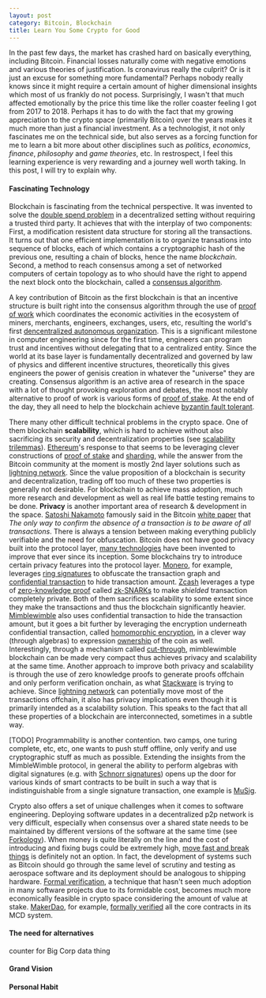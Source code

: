 ```yaml
---
layout: post
category: Bitcoin, Blockchain
title: Learn You Some Crypto for Good
---
```


In the past few days, the market has crashed hard on basically
everything, including Bitcoin. Financial losses naturally come with
negative emotions and various theories of justification. Is cronavirus
really the culprit? Or is it just an excuse for something more
fundamental? Perhaps nobody really knows since it might require a
certain amount of higher dimensional insights which most of us frankly
do not pocess. Surprisingly, I wasn't that much affected emotionally
by the price this time like the roller coaster feeling I got from 2017
to 2018. Perhaps it has to do with the fact that my growing
appreciation to the crypto space (primarily Bitcoin) over the years
makes it much more than just a financial investment. As a
technologist, it not only fascinates me on the technical side, but
also serves as a forcing function for me to learn a bit more about
other disciplines such as *politics*, *economics*, *finance*,
*philosophy* and *game theories*, etc. In restrospect, I feel this
learning experience is very rewarding and a journey well worth
taking. In this post, I will try to explain why.

#### Fascinating Technology

Blockchain is fascinating from the technical perspective. It was
invented to solve the [double spend
problem](https://en.wikipedia.org/wiki/Double-spending) in a
decentralized setting without requiring a trusted third party. It
achieves that with the interplay of two components: First, a
modification resistent data structure for storing all the
transactions. It turns out that one efficient implementation is to
organize transations into sequence of blocks, each of which contains
a cryptographic hash of the previous one, resulting a chain of blocks,
hence the name *blockchain*. Second, a method to reach consensus among a
set of networked computers of certain topology as to who should have
the right to append the next block onto the blockchain, called a
[consensus
algorithm](https://en.wikipedia.org/wiki/Consensus_(computer_science)).

A key contribution of Bitcoin as the first blockchain is that an
incentive structure is built right into the consensus algorithm
through the use of [proof of
work](https://en.wikipedia.org/wiki/Proof_of_work) which coordinates
the economic activities in the ecosystem of miners, merchants,
engineers, exchanges, users, etc, resulting the world's first
[dencentralized autonomous
organization](https://en.wikipedia.org/wiki/Decentralized_autonomous_organization).
This is a significant milestone in computer engineering since for the
first time, engineers can program trust and incentives without
delegating that to a centralized entity. Since the world at its base
layer is fundamentally decentralized and governed by law of physics
and different incentive structures, theoretically this gives engineers
the power of genisis creation in whatever the "universe" they are
creating. Consensus algorithm is an active area of research in the
space with a lot of thought provoking exploration and debates, the
most notably alternative to proof of work is various forms of [proof
of stake](https://en.wikipedia.org/wiki/Proof_of_stake). At the end of
the day, they all need to help the blockchain achieve [byzantin
fault tolerant](https://en.wikipedia.org/wiki/Byzantine_fault).

There many other difficult technical problems in the crypto space. One
of them blockchain **scalability**, which is hard to achieve without
also sacrificing its security and decentralization properties (see
[scalability
trilemmas](https://bitcoinist.com/breaking-down-the-scalability-trilemma/)).
[Ethereum](https://ethereum.org/)'s response to that seems to be
leveraging clever constructions of [proof of
stake](https://en.wikipedia.org/wiki/Proof_of_stake) and
[sharding](https://docs.ethhub.io/ethereum-roadmap/ethereum-2.0/sharding/),
while the answer from the Bitcoin community at the moment is mostly
2nd layer solutions such as [lightning
network](https://lightning.network/). Since the value proposition of a
blockchain is security and decentralization, trading off too much of
these two properties is generally not desirable. For blockchain to
achieve mass adoption, much more research and development as well as
real life battle testing remains to be done. **Privacy** is
another important area of research & development in the
space. [Satoshi
Nakamoto](https://en.wikipedia.org/wiki/Satoshi_Nakamoto) famously
said in the Bitcoin [white paper](https://bitcoin.org/bitcoin.pdf)
that *The only way to confirm the absence of a transaction is to be
aware of all transactions*. There is always a tension between making
everything publicly verifiable and the need for obfuscation.  Bitcoin
does not have good privacy built into the protocol layer, [many
technologies](http://hongchao.me/bitcoin-privacy/) have been invented
to improve that ever since its inception. Some blockchains try to introduce
certain privacy features into the protocol
layer. [Monero](https://www.getmonero.org/), for example, leverages
[ring signatures](https://en.wikipedia.org/wiki/Ring_signature) to
obfuscate the transaction graph and [confidential
transaction](https://people.xiph.org/~greg/confidential_values.txt) to
hide transaction amount. [Zcash](https://en.wikipedia.org/wiki/Zcash)
leverages a type of [zero-knowledge
proof](https://en.wikipedia.org/wiki/Zero-knowledge_proof) called
[zk-SNARKs](https://en.wikipedia.org/wiki/Non-interactive_zero-knowledge_proof)
to make *shielded* transaction completely private. Both of them sacrifices
scalability to some extent since they make the transactions and thus
the blockchain significantly heavier. [Mimblewimble](https://en.wikipedia.org/wiki/MimbleWimble)
also uses confidential transaction to hide the transaction amount, but
it goes a bit further by leveraging the encryption underneath
confidential transaction, called [homomorphic
encryption](https://en.wikipedia.org/wiki/Homomorphic_encryption), in a
clever way (through algebras) to expression
[ownership](https://github.com/mimblewimble/grin/blob/master/doc/intro.md#ownership)
of the coin as well. Interestingly, through a mechanism called
[cut-through](https://github.com/mimblewimble/grin/blob/master/doc/intro.md#cut-through),
mimblewimble blockchain can be made very compact thus achieves privacy
and scalability at the same time. Another approach to improve both
privacy and scalability is through the use of zero knowledge proofs
to generate proofs offchain and only perform verification onchain, as what
[Stackware](https://starkware.co/) is trying to achieve. Since
[lightning network](https://lightning.network/) can potentially move
most of the transactions offchain, it also has privacy implications
even though it is primarily intended as a scalability solution. This
speaks to the fact that all these properties of a blockchain are
interconnected, sometimes in a subtle way.

[TODO] Programmability is another contention. two camps, one turing complete,
etc, etc, one wants to push stuff offline, only verify and use
cryptographic stuff as much as possible. Extending the insights
from the MimbleWimble protocol, in general the ability to perform
algebras with digital signatures (e.g. with [Schnorr
signatures](https://en.wikipedia.org/wiki/Schnorr_signature)) opens up
the door for various kinds of smart contracts to be built in such a
way that is indistinguishable from a single signature transaction, one
example is
[MuSig](https://blockstream.com/2019/02/18/en-musig-a-new-multisignature-standard/).

Crypto also offers a set of unique challenges when it comes to
software engineering. Deploying software updates in a decentralized
p2p network is very difficult, especially when consensus over a shared
state needs to be maintained by different versions of the software at
the same time (see
[Forkology](https://www.youtube.com/watch?v=rpeceXY1QBM)). When money
is quite literally on the line and the cost of introducing and fixing
bugs could be extremely high, [move fast and break
things](https://en.wikipedia.org/wiki/Facebook,_Inc.#History) is
definitely not an option. In fact, the development of systems such as
Bitcoin should go through the same level of scrutiny and testing as
aerospace software and its deployment should be analogous to shipping
hardware. [Formal
verification](https://en.wikipedia.org/wiki/Formal_verification), a
technique that hasn't seen much adoption in many software projects due
to its formidable cost, becomes much more economically feasible in
crypto space considering the amount of value at
stake. [MakerDao](https://makerdao.com/), for example, [formally
verified](https://security.makerdao.com/formal-verification) all the
core contracts in its MCD system.

#### The need for alternatives

counter for Big Corp data thing

#### Grand Vision

#### Personal Habit


